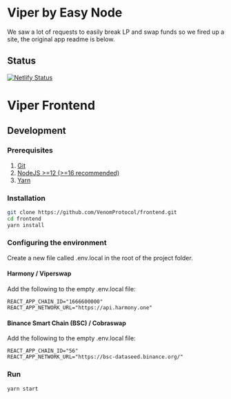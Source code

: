 # Viper by Easy Node
We saw a lot of requests to easily break LP and swap funds so we fired up a site, the original app readme is below.  

## Status
[![Netlify Status](https://api.netlify.com/api/v1/badges/e85b1faf-8489-447e-8594-5306fbfb31dd/deploy-status)](https://app.netlify.com/sites/vipereasynode/deploys)

# Viper Frontend

## Development

### Prerequisites

1. [Git](https://git-scm.com/)
2. [NodeJS >=12 (>=16 recommended)](https://nodejs.org/en/)
3. [Yarn](https://yarnpkg.com)

### Installation

```bash
git clone https://github.com/VenomProtocol/frontend.git
cd frontend
yarn install
```

### Configuring the environment

Create a new file called .env.local in the root of the project folder.

#### Harmony / Viperswap

Add the following to the empty .env.local file:
```
REACT_APP_CHAIN_ID="1666600000"
REACT_APP_NETWORK_URL="https://api.harmony.one"
```

#### Binance Smart Chain (BSC) / Cobraswap

Add the following to the empty .env.local file:
```
REACT_APP_CHAIN_ID="56"
REACT_APP_NETWORK_URL="https://bsc-dataseed.binance.org/"
```

### Run

```bash
yarn start
```
